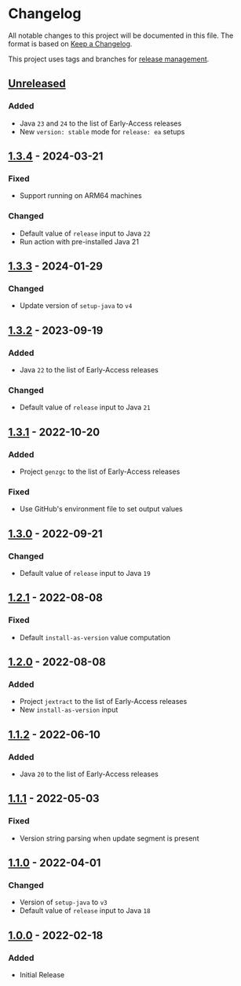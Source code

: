 # Changelog
All notable changes to this project will be documented in this file.
The format is based on [Keep a Changelog](https://keepachangelog.com/en/1.0.0/).

This project uses tags and branches for [release management](https://docs.github.com/en/actions/creating-actions/about-custom-actions#using-tags-for-release-management).


## [Unreleased]
### Added
- Java `23` and `24` to the list of Early-Access releases
- New `version: stable` mode for `release: ea` setups

## [1.3.4] - 2024-03-21
### Fixed
- Support running on ARM64 machines
### Changed
- Default value of `release` input to Java `22`
- Run action with pre-installed Java 21

## [1.3.3] - 2024-01-29
### Changed
- Update version of `setup-java` to `v4`

## [1.3.2] - 2023-09-19
### Added
- Java `22` to the list of Early-Access releases
### Changed
- Default value of `release` input to Java `21`

## [1.3.1] - 2022-10-20
### Added
- Project `genzgc` to the list of Early-Access releases
### Fixed
- Use GitHub's environment file to set output values 

## [1.3.0] - 2022-09-21
### Changed
- Default value of `release` input to Java `19`

## [1.2.1] - 2022-08-08
### Fixed
- Default `install-as-version` value computation

## [1.2.0] - 2022-08-08
### Added
- Project `jextract` to the list of Early-Access releases
- New `install-as-version` input

## [1.1.2] - 2022-06-10
### Added
- Java `20` to the list of Early-Access releases

## [1.1.1] - 2022-05-03
### Fixed
- Version string parsing when update segment is present

## [1.1.0] - 2022-04-01
### Changed
- Version of `setup-java` to `v3`
- Default value of `release` input to Java `18`

## [1.0.0] - 2022-02-18
### Added
- Initial Release

[Unreleased]: https://github.com/oracle-actions/setup-java/compare/v1.3.4...HEAD
[1.3.4]: https://github.com/oracle-actions/setup-java/compare/v1.3.3...v1.3.4
[1.3.3]: https://github.com/oracle-actions/setup-java/compare/v1.3.2...v1.3.3
[1.3.2]: https://github.com/oracle-actions/setup-java/compare/v1.3.1...v1.3.2
[1.3.1]: https://github.com/oracle-actions/setup-java/compare/v1.3.0...v1.3.1
[1.3.0]: https://github.com/oracle-actions/setup-java/compare/v1.2.1...v1.3.0
[1.2.1]: https://github.com/oracle-actions/setup-java/compare/v1.2.0...v1.2.1
[1.2.0]: https://github.com/oracle-actions/setup-java/compare/v1.1.2...v1.2.0
[1.1.2]: https://github.com/oracle-actions/setup-java/compare/v1.1.1...v1.1.2
[1.1.1]: https://github.com/oracle-actions/setup-java/compare/v1.1.0...v1.1.1
[1.1.0]: https://github.com/oracle-actions/setup-java/compare/v1.0.0...v1.1.0
[1.0.0]: https://github.com/oracle-actions/setup-java/releases/tag/v1.0.0
